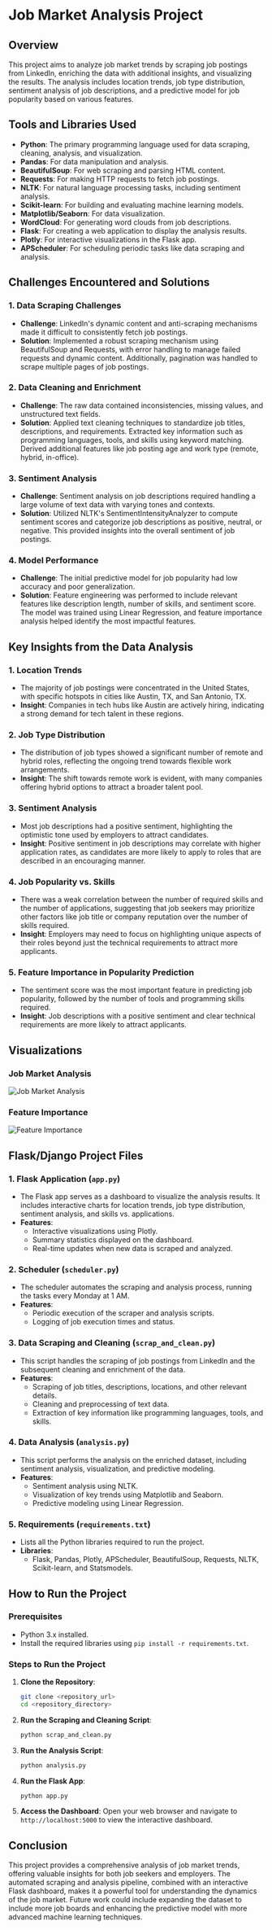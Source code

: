 # Job Market Analysis Project

## Overview
This project aims to analyze job market trends by scraping job postings from LinkedIn, enriching the data with additional insights, and visualizing the results. The analysis includes location trends, job type distribution, sentiment analysis of job descriptions, and a predictive model for job popularity based on various features.

## Tools and Libraries Used
- **Python**: The primary programming language used for data scraping, cleaning, analysis, and visualization.
- **Pandas**: For data manipulation and analysis.
- **BeautifulSoup**: For web scraping and parsing HTML content.
- **Requests**: For making HTTP requests to fetch job postings.
- **NLTK**: For natural language processing tasks, including sentiment analysis.
- **Scikit-learn**: For building and evaluating machine learning models.
- **Matplotlib/Seaborn**: For data visualization.
- **WordCloud**: For generating word clouds from job descriptions.
- **Flask**: For creating a web application to display the analysis results.
- **Plotly**: For interactive visualizations in the Flask app.
- **APScheduler**: For scheduling periodic tasks like data scraping and analysis.

## Challenges Encountered and Solutions

### 1. **Data Scraping Challenges**
   - **Challenge**: LinkedIn's dynamic content and anti-scraping mechanisms made it difficult to consistently fetch job postings.
   - **Solution**: Implemented a robust scraping mechanism using BeautifulSoup and Requests, with error handling to manage failed requests and dynamic content. Additionally, pagination was handled to scrape multiple pages of job postings.

### 2. **Data Cleaning and Enrichment**
   - **Challenge**: The raw data contained inconsistencies, missing values, and unstructured text fields.
   - **Solution**: Applied text cleaning techniques to standardize job titles, descriptions, and requirements. Extracted key information such as programming languages, tools, and skills using keyword matching. Derived additional features like job posting age and work type (remote, hybrid, in-office).

### 3. **Sentiment Analysis**
   - **Challenge**: Sentiment analysis on job descriptions required handling a large volume of text data with varying tones and contexts.
   - **Solution**: Utilized NLTK's SentimentIntensityAnalyzer to compute sentiment scores and categorize job descriptions as positive, neutral, or negative. This provided insights into the overall sentiment of job postings.

### 4. **Model Performance**
   - **Challenge**: The initial predictive model for job popularity had low accuracy and poor generalization.
   - **Solution**: Feature engineering was performed to include relevant features like description length, number of skills, and sentiment score. The model was trained using Linear Regression, and feature importance analysis helped identify the most impactful features.

## Key Insights from the Data Analysis

### 1. **Location Trends**
   - The majority of job postings were concentrated in the United States, with specific hotspots in cities like Austin, TX, and San Antonio, TX.
   - **Insight**: Companies in tech hubs like Austin are actively hiring, indicating a strong demand for tech talent in these regions.

### 2. **Job Type Distribution**
   - The distribution of job types showed a significant number of remote and hybrid roles, reflecting the ongoing trend towards flexible work arrangements.
   - **Insight**: The shift towards remote work is evident, with many companies offering hybrid options to attract a broader talent pool.

### 3. **Sentiment Analysis**
   - Most job descriptions had a positive sentiment, highlighting the optimistic tone used by employers to attract candidates.
   - **Insight**: Positive sentiment in job descriptions may correlate with higher application rates, as candidates are more likely to apply to roles that are described in an encouraging manner.

### 4. **Job Popularity vs. Skills**
   - There was a weak correlation between the number of required skills and the number of applications, suggesting that job seekers may prioritize other factors like job title or company reputation over the number of skills required.
   - **Insight**: Employers may need to focus on highlighting unique aspects of their roles beyond just the technical requirements to attract more applicants.

### 5. **Feature Importance in Popularity Prediction**
   - The sentiment score was the most important feature in predicting job popularity, followed by the number of tools and programming skills required.
   - **Insight**: Job descriptions with a positive sentiment and clear technical requirements are more likely to attract applicants.

## Visualizations

### Job Market Analysis
![Job Market Analysis](job_market_analysis.png)

### Feature Importance
![Feature Importance](feature_importance.png)

## Flask/Django Project Files

### 1. **Flask Application (`app.py`)**
   - The Flask app serves as a dashboard to visualize the analysis results. It includes interactive charts for location trends, job type distribution, sentiment analysis, and skills vs. applications.
   - **Features**:
     - Interactive visualizations using Plotly.
     - Summary statistics displayed on the dashboard.
     - Real-time updates when new data is scraped and analyzed.

### 2. **Scheduler (`scheduler.py`)**
   - The scheduler automates the scraping and analysis process, running the tasks every Monday at 1 AM.
   - **Features**:
     - Periodic execution of the scraper and analysis scripts.
     - Logging of job execution times and status.

### 3. **Data Scraping and Cleaning (`scrap_and_clean.py`)**
   - This script handles the scraping of job postings from LinkedIn and the subsequent cleaning and enrichment of the data.
   - **Features**:
     - Scraping of job titles, descriptions, locations, and other relevant details.
     - Cleaning and preprocessing of text data.
     - Extraction of key information like programming languages, tools, and skills.

### 4. **Data Analysis (`analysis.py`)**
   - This script performs the analysis on the enriched dataset, including sentiment analysis, visualization, and predictive modeling.
   - **Features**:
     - Sentiment analysis using NLTK.
     - Visualization of key trends using Matplotlib and Seaborn.
     - Predictive modeling using Linear Regression.

### 5. **Requirements (`requirements.txt`)**
   - Lists all the Python libraries required to run the project.
   - **Libraries**:
     - Flask, Pandas, Plotly, APScheduler, BeautifulSoup, Requests, NLTK, Scikit-learn, and Statsmodels.

## How to Run the Project

### Prerequisites
- Python 3.x installed.
- Install the required libraries using `pip install -r requirements.txt`.

### Steps to Run the Project
1. **Clone the Repository**:
   ```bash
   git clone <repository_url>
   cd <repository_directory>
   ```

2. **Run the Scraping and Cleaning Script**:
   ```bash
   python scrap_and_clean.py
   ```

3. **Run the Analysis Script**:
   ```bash
   python analysis.py
   ```

4. **Run the Flask App**:
   ```bash
   python app.py
   ```

5. **Access the Dashboard**:
   Open your web browser and navigate to `http://localhost:5000` to view the interactive dashboard.

## Conclusion
This project provides a comprehensive analysis of job market trends, offering valuable insights for both job seekers and employers. The automated scraping and analysis pipeline, combined with an interactive Flask dashboard, makes it a powerful tool for understanding the dynamics of the job market. Future work could include expanding the dataset to include more job boards and enhancing the predictive model with more advanced machine learning techniques.
